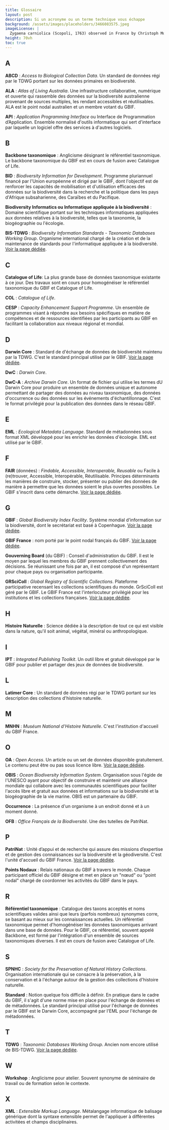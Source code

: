 ```yaml
---
title: Glossaire
layout: post
description: Si un acronyme ou un terme technique vous échappe
background: /assets/images/placeholders/3466083575.jpeg
imageLicense: |
  Zygaena carniolica (Scopoli, 1763) observed in France by Christoph Moning (licensed under http://creativecommons.org/licenses/by/4.0/)
height: 70vh
toc: true
---
```


## A

__ABCD__ : _Access to Biological Collection Data_. Un standard de données régi par le TDWG portant sur les données primaires en biodiversité.

__ALA__ :  _Atlas of Living Australia_. Une infrastructure collaborative, numérique et ouverte qui rassemble des données sur la biodiversité australienne provenant de sources multiples, les rendant accessibles et réutilisables. ALA est le point nodal australien et un membre votant du GBIF.

__API__ :  _Application Programming Interface_ ou Interface de Programmation d’Application. Ensemble normalisé d'outils informatique qui sert d'interface par laquelle un logiciel offre des services à d'autres logiciels.

## B

__Backbone taxonomique__ : Anglicisme désignant le référentiel taxonomique. Le backbone taxonomique du GBIF est en cours de fusion avec Catalogue of Life.  

__BID__ : _Biodiversity Information for Development_. Programme pluriannuel financé par l'Union européenne et dirigé par le GBIF, dont l'objectif est de renforcer les capacités de mobilisation et d'utilisation efficaces des données sur la biodiversité dans la recherche et la politique dans les pays d'Afrique subsaharienne, des Caraïbes et du Pacifique.

__Biodiversity Informatics ou Informatique appliquée à la biodiversité__ : Domaine scientifique portant sur les techniques informatiques appliquées aux données relatives à la biodiversité, telles que la taxonomie, la biogéographie ou l'écologie.

__BIS-TDWG__ : _Biodiversity Information Standards - Taxonomic Databases Working Group_. Organisme international chargé de la création et de la maintenance de standards pour l'informatique appliquée à la biodiversité. [Voir la page dédiée](../../a_propos/tdwg_dwc).

## C

__Catalogue of Life__: La plus grande base de données taxonomique existante à ce jour. Des travaux sont en cours pour homogénéiser le référentiel taxonomique du GBIF et Catalogue of Life. 

__COL__ : _Catalogue of Life_. 

__CESP__ : _Capacity Enhancement Support Programme_. Un ensemble de programmes visant à répondre aux besoins spécifiques en matière de compétences et de ressources identifiées par les participants au GBIF en facilitant la collaboration aux niveaux régional et mondial.

## D

__Darwin Core__ : Standard de d'échange de données de biodiversité maintenu par la TDWG. C'est le standard principal utilisé par le GBIF. [Voir la page dédiée](../../a_propos/tdwg_dwc).

__DwC__ : _Darwin Core_.

__DwC-A__ : _Archive Darwin Core_. Un format de fichier qui utilise les termes dU Darwin Core pour produire un ensemble de données unique et autonome permettant de partager des données au niveau taxonomique, des données d'occurrence  ou des données sur les événements d'échantillonnage. C'est le format privilégié pour la publication des données dans le réseau GBIF.

## E

__EML__ : _Ecological Metadata Language_. Standard de métadonnées sous format XML développé pour les enrichir les données d'écologie. EML est utilisé par le GBIF. 

## F

__FAIR__ (données) : _Findable, Accessible, Interoperable, Reusable_ ou Facile à (re)trouver, Accessible, Interopérable, Réutilisable.  Principes déterminants les manières de construire, stocker, présenter ou publier des données de manière à permettre que les données soient le plus ouvertes possibles. Le GBIF s'inscrit dans cette démarche. [Voir la page dédiée](../../partage_valorisation/science_ouverte/).

## G
__GBIF__ : _Global Biodiversity Index Facility_. Système mondial d’information sur la biodiversité, dont le secrétariat est basé à Copenhague. [Voir la page dédiée](../../a_propos/a-propos/).

__GBIF France__ : nom porté par le point nodal français du GBIF. [Voir la page dédiée](../../a_propos/a-propos/).

__Gouverning Board__ (du GBIF) : Conseil d'administration du GBIF. Il est le moyen par lequel les membres du GBIF prennent collectivement des décisions. Se réunissant une fois par an, il est composé d'un représentant pour chaque pays ou organisation participante.

__GRSciColl__ : _Global Registry of Scientific Collections_. Plateforme participative recensant les collections scientifiques du monde. GrSciColl est géré par le GBIF. Le GBIF France est l'interlocuteur privilégié pour les institutions et les collections françaises. [Voir la page dédiée](../../communaute/grscicoll/).

## H

__Histoire Naturelle__ : Science dédiée à la description de tout ce qui est visible dans la nature, qu'il soit animal, végétal, minéral ou anthropologique.

## I

__IPT__ :  _Integrated Publishing Toolkit_. Un outil libre et gratuit développé par le GBIF pour publier et partager des jeux de données de biodiversité. 


## L

__Latimer Core__ : Un standard de données régi par le TDWG portant sur les description des collections d'histoire naturelle.

## M

__MNHN__ : _Muséum National d'Histoire Naturelle_. C'est l'institution d'accueil du GBIF France. 



## O

__OA__ : _Open Access_. Un article ou un set de données disponible gratuitement. Le contenu peut être ou pas sous licence libre. [Voir la page dédiée](../../partage_valorisation/science_ouverte/).

__OBIS__ : _Ocean Biodiversity Information System_. Organisation sous l'égide de l'UNESCO ayant pour objectif  de construire et maintenir une alliance mondiale qui collabore avec les communautés scientifiques pour faciliter l'accès libre et gratuit aux données et informations sur la biodiversité et la biogéographie de la vie marine. OBIS est un partenaire du GBIF. 

__Occurrence__ : La présence d'un organisme à un endroit donné et à un moment donné.

__OFB__ : _Office Français de la Biodiversité_. Une des tutelles de PatriNat. 

## P 

__PatriNat__ : Unité d’appui et de recherche qui assure des missions d’expertise et de gestion des connaissances sur la biodiversité et la géodiversité. C'est l'unité d'accueil du GBIF France. [Voir la page dédiée](../../a_propos/patrinat/).

__Points Nodaux__ : Relais nationaux du GBIF à travers le monde. Chaque participant officiel du GBIF désigne et met en place un "nœud" ou "point nodal" chargé de coordonner les activités du GBIF dans le pays.


## R

__Référentiel taxonomique__ :  Catalogue des taxons acceptés et noms scientifiques valides ainsi que leurs (parfois nombreux) synonymes corre, se basant au mieux sur les connaissances actuelles. Un référentiel taxonomique permet d'homogénéiser les données taxonomiques arrivant dans une base de données. Pour le GBIF, ce référentiel, souvent appelé Backbone, est formé par l'intégration d'un ensemble de sources taxonomiques diverses. Il est en cours de fusion avec Catalogue of Life. 

## S

__SPNHC__ : _Society for the Preservation of Natural History Collections_. Organisation internationale qui se consacre à la préservation, à la conservation et à l'échange autour de la gestion des collections d'histoire naturelle.

__Standard__ : Notion quelque fois difficile à définir. En pratique dans le cadre du GBIF, il s'agit d'une norme mise en place pour l'échange de données et de métadonnées. Le standard principal utilisé pour l'échange de données par le GBIF est le Darwin Core, accompagné par l'EML pour l'échange de métadonnées. 

## T

__TDWG__ : _Taxonomic Databases Working Group_. Ancien nom encore utilisé de BIS-TDWG. [Voir la page dédiée](../../a_propos/tdwg_dwc).


## W

__Workshop__ : Anglicisme pour atelier. Souvent synonyme de séminaire de travail ou de formation selon le contexte.  

## X

__XML__ : _Extensible Markup Language_. Métalangage informatique de balisage générique dont la syntaxe extensible permet de l'appliquer à différentes activitées et champs disciplinaires. 
